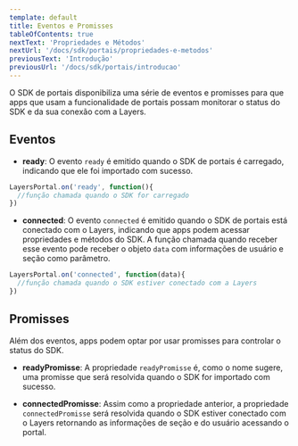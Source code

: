 ```yaml
---
template: default
title: Eventos e Promisses
tableOfContents: true
nextText: 'Propriedades e Métodos'
nextUrl: '/docs/sdk/portais/propriedades-e-metodos'
previousText: 'Introdução'
previousUrl: '/docs/sdk/portais/introducao'
---
```


O SDK de portais disponibiliza uma série de eventos e promisses para que apps que usam a funcionalidade de portais possam monitorar o status do SDK e da sua conexão com a Layers.

## Eventos

+ **ready**: O evento `ready` é emitido quando o SDK de portais é carregado, indicando que ele foi importado com sucesso.

```js
LayersPortal.on('ready', function(){
  //função chamada quando o SDK for carregado
})
```

+ **connected**: O evento `connected` é emitido quando o SDK de portais está conectado com o Layers, indicando que apps podem acessar propriedades e métodos do SDK. A função chamada quando receber esse evento pode receber o objeto `data` com informações de usuário e seção como parâmetro.

```js
LayersPortal.on('connected', function(data){
  //função chamada quando o SDK estiver conectado com a Layers
})
```

## Promisses

Além dos eventos, apps podem optar por usar promisses para controlar o status do SDK.

+ **readyPromisse**: A propriedade `readyPromisse` é, como o nome sugere, uma promisse que será resolvida quando o SDK for importado com sucesso.

+ **connectedPromisse**: Assim como a propriedade anterior, a propriedade `connectedPromisse` será resolvida  quando o SDK estiver conectado com o Layers retornando as informações de seção e do usuário acessando o portal.